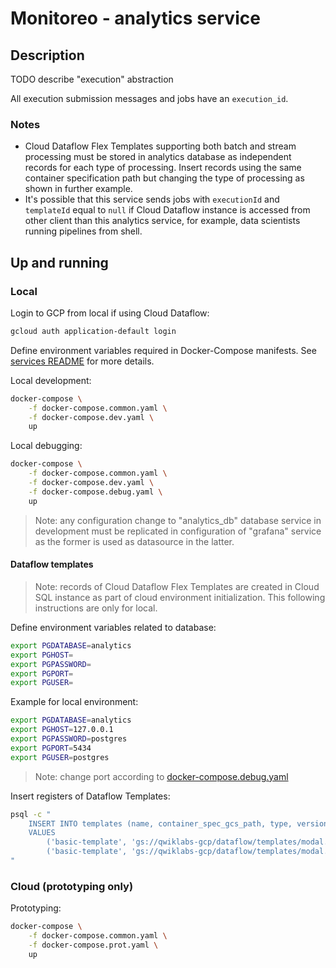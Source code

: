 # Monitoreo - analytics service

## Description

TODO describe "execution" abstraction

All execution submission messages and jobs have an `execution_id`.

### Notes

- Cloud Dataflow Flex Templates supporting both batch and stream processing must be stored in analytics database as independent records for each type of processing. Insert records using the same container specification path but changing the type of processing as shown in further example.
- It's possible that this service sends jobs with `executionId` and `templateId` equal to `null` if Cloud Dataflow instance is accessed from other client than this analytics service, for example, data scientists running pipelines from shell.

## Up and running

### Local

Login to GCP from local if using Cloud Dataflow:
```bash
gcloud auth application-default login
```

Define environment variables required in Docker-Compose manifests. See [services README](../README.md) for more details.

Local development:
```bash
docker-compose \
    -f docker-compose.common.yaml \
    -f docker-compose.dev.yaml \
    up
```

Local debugging:
```bash
docker-compose \
    -f docker-compose.common.yaml \
    -f docker-compose.dev.yaml \
    -f docker-compose.debug.yaml \
    up
```

> Note: any configuration change to "analytics_db" database service in development must be replicated in configuration of "grafana" service as the former is used as datasource in the latter.

#### Dataflow templates

> Note: records of Cloud Dataflow Flex Templates are created in Cloud SQL instance as part of cloud environment initialization. This following instructions are only for local.

Define environment variables related to database:
```bash
export PGDATABASE=analytics
export PGHOST=
export PGPASSWORD=
export PGPORT=
export PGUSER=
```

Example for local environment:
```bash
export PGDATABASE=analytics
export PGHOST=127.0.0.1
export PGPASSWORD=postgres
export PGPORT=5434
export PGUSER=postgres
```
> Note: change port according to [docker-compose.debug.yaml](docker-compose.debug.yaml)

Insert registers of Dataflow Templates:
```bash
psql -c "
    INSERT INTO templates (name, container_spec_gcs_path, type, version)
    VALUES
        ('basic-template', 'gs://qwiklabs-gcp/dataflow/templates/modal.json', 'batch', 'v20221023'),
        ('basic-template', 'gs://qwiklabs-gcp/dataflow/templates/modal.json', 'stream', 'v20221023');
"
```


### Cloud (prototyping only)

Prototyping:
```bash
docker-compose \
    -f docker-compose.common.yaml \
    -f docker-compose.prot.yaml \
    up
```

